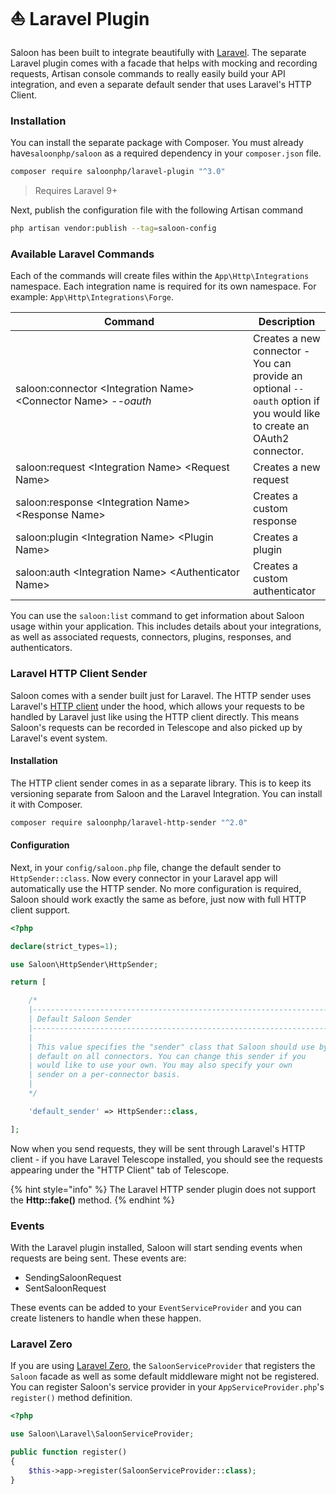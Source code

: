 # ⛵ Laravel Plugin

Saloon has been built to integrate beautifully with [Laravel](https://laravel.com). The separate Laravel plugin comes with a facade that helps with mocking and recording requests, Artisan console commands to really easily build your API integration, and even a separate default sender that uses Laravel's HTTP Client.

### Installation

You can install the separate package with Composer. You must already have`saloonphp/saloon` as a required dependency in your `composer.json` file.

```bash
composer require saloonphp/laravel-plugin "^3.0"
```

> Requires Laravel 9+

Next, publish the configuration file with the following Artisan command

```bash
php artisan vendor:publish --tag=saloon-config
```

### Available Laravel Commands

Each of the commands will create files within the `App\Http\Integrations` namespace. Each integration name is required for its own namespace. For example: `App\Http\Integrations\Forge`.

<table><thead><tr><th width="364">Command</th><th>Description</th></tr></thead><tbody><tr><td>saloon:connector &#x3C;Integration Name> &#x3C;Connector Name> <em>--oauth</em></td><td>Creates a new connector - You can provide an optional <code>--oauth</code> option if you would like to create an OAuth2 connector.</td></tr><tr><td>saloon:request &#x3C;Integration Name> &#x3C;Request Name></td><td>Creates a new request</td></tr><tr><td>saloon:response &#x3C;Integration Name> &#x3C;Response Name></td><td>Creates a custom response</td></tr><tr><td>saloon:plugin &#x3C;Integration Name> &#x3C;Plugin Name></td><td>Creates a plugin</td></tr><tr><td>saloon:auth &#x3C;Integration Name> &#x3C;Authenticator Name></td><td>Creates a custom authenticator</td></tr></tbody></table>

You can use the `saloon:list` command to get information about Saloon usage within your application. This includes details about your integrations, as well as associated requests, connectors, plugins, responses, and authenticators.

### Laravel HTTP Client Sender

Saloon comes with a sender built just for Laravel. The HTTP sender uses Laravel's [HTTP client](https://laravel.com/docs/9.x/http-client#main-content) under the hood, which allows your requests to be handled by Laravel just like using the HTTP client directly. This means Saloon's requests can be recorded in Telescope and also picked up by Laravel's event system.

#### Installation

The HTTP client sender comes in as a separate library. This is to keep its versioning separate from Saloon and the Laravel Integration. You can install it with Composer.

```bash
composer require saloonphp/laravel-http-sender "^2.0"
```

#### Configuration

Next, in your `config/saloon.php` file, change the default sender to `HttpSender::class`. Now every connector in your Laravel app will automatically use the HTTP sender. No more configuration is required, Saloon should work exactly the same as before, just now with full HTTP client support.

```php
<?php

declare(strict_types=1);

use Saloon\HttpSender\HttpSender;

return [

    /*
    |--------------------------------------------------------------------------
    | Default Saloon Sender
    |--------------------------------------------------------------------------
    |
    | This value specifies the "sender" class that Saloon should use by
    | default on all connectors. You can change this sender if you
    | would like to use your own. You may also specify your own
    | sender on a per-connector basis.
    |
    */

    'default_sender' => HttpSender::class,

];
```

Now when you send requests, they will be sent through Laravel's HTTP client - if you have Laravel Telescope installed, you should see the requests appearing under the "HTTP Client" tab of Telescope.

{% hint style="info" %}
The Laravel HTTP sender plugin does not support the **Http::fake()** method.
{% endhint %}

### Events

With the Laravel plugin installed, Saloon will start sending events when requests are being sent. These events are:

* SendingSaloonRequest
* SentSaloonRequest

These events can be added to your `EventServiceProvider` and you can create listeners to handle when these happen.

### Laravel Zero

If you are using [Laravel Zero](https://github.com/laravel-zero/laravel-zero), the `SaloonServiceProvider` that registers the `Saloon` facade as well as some default middleware might not be registered. You can register Saloon's service provider in your `AppServiceProvider.php`'s `register()` method definition.

```php
<?php

use Saloon\Laravel\SaloonServiceProvider;

public function register()
{
    $this->app->register(SaloonServiceProvider::class);
}
```
